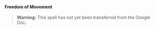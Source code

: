#### Freedom of Movement
<!-- markdownlint-disable-next-line no-emphasis-as-heading -->

> **Warning:**
> This spell has not yet been transferred from the Google Doc.
